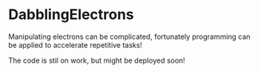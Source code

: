 # DabblingElectrons
Manipulating electrons can be complicated, fortunately programming can be applied to accelerate repetitive tasks!

The code is stil on work, but might be deployed soon!

